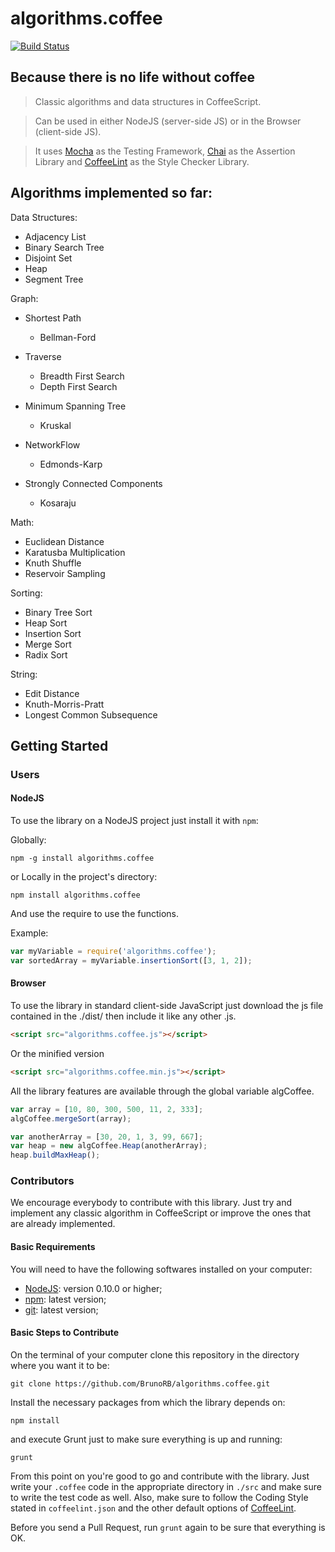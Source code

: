 algorithms.coffee
=================

[![Build Status](https://travis-ci.org/BrunoRB/algorithms.coffee.png?branch=master)](https://travis-ci.org/BrunoRB/algorithms.coffee)

## Because there is no life without coffee
> Classic algorithms and data structures in CoffeeScript.

> Can be used in either NodeJS (server-side JS) or in the Browser (client-side JS).

> It uses [Mocha](http://visionmedia.github.io/mocha/) as the Testing Framework, [Chai](http://chaijs.com/) as the Assertion Library and [CoffeeLint](http://www.coffeelint.org/) as the Style Checker Library.

## Algorithms implemented so far:
Data Structures:
* Adjacency List
* Binary Search Tree
* Disjoint Set
* Heap
* Segment Tree

Graph:
* Shortest Path
	* Bellman-Ford

* Traverse
	* Breadth First Search
	* Depth First Search

* Minimum Spanning Tree
	* Kruskal

* NetworkFlow
	* Edmonds-Karp

* Strongly Connected Components
	* Kosaraju

Math:
* Euclidean Distance
* Karatusba Multiplication
* Knuth Shuffle
* Reservoir Sampling

Sorting:
* Binary Tree Sort
* Heap Sort
* Insertion Sort
* Merge Sort
* Radix Sort

String:
* Edit Distance
* Knuth-Morris-Pratt
* Longest Common Subsequence

## Getting Started
### Users
#### NodeJS
To use the library on a NodeJS project just install it with `npm`:

Globally:
```shell
npm -g install algorithms.coffee
```

or Locally in the project's directory:
```shell
npm install algorithms.coffee
```

And use the require to use the functions.

Example:
```javascript
var myVariable = require('algorithms.coffee');
var sortedArray = myVariable.insertionSort([3, 1, 2]);
```

#### Browser
To use the library in standard client-side JavaScript just download the js file contained in the ./dist/ then include it like any other .js.
```html
<script src="algorithms.coffee.js"></script>
```

Or the minified version
```html
<script src="algorithms.coffee.min.js"></script>
```

All the library features are available through the global variable algCoffee.

```javascript
var array = [10, 80, 300, 500, 11, 2, 333];
algCoffee.mergeSort(array);

var anotherArray = [30, 20, 1, 3, 99, 667];
var heap = new algCoffee.Heap(anotherArray);
heap.buildMaxHeap();
```

### Contributors

We encourage everybody to contribute with this library. Just try and implement any classic algorithm in CoffeeScript or
improve the ones that are already implemented.

#### Basic Requirements

You will need to have the following softwares installed on your computer:
* [NodeJS](http://nodejs.org/): version 0.10.0 or higher;
* [npm](https://www.npmjs.org/): latest version;
* [git](http://git-scm.com/): latest version;

#### Basic Steps to Contribute

On the terminal of your computer clone this repository in the directory where you want it to be:
````shell
git clone https://github.com/BrunoRB/algorithms.coffee.git
````

Install the necessary packages from which the library depends on:
````shell
npm install
````

and execute Grunt just to make sure everything is up and running:
````shell
grunt
````

From this point on you're good to go and contribute with the library.
Just write your `.coffee` code in the appropriate directory in `./src` and make sure to write the test code as well.
Also, make sure to follow the Coding Style stated in `coffeelint.json` and
the other default options of [CoffeeLint](http://www.coffeelint.org/).

Before you send a Pull Request, run `grunt` again to be sure that everything is OK.
